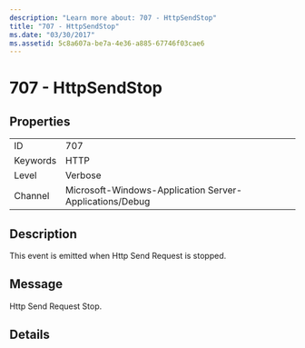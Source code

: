 ```yaml
---
description: "Learn more about: 707 - HttpSendStop"
title: "707 - HttpSendStop"
ms.date: "03/30/2017"
ms.assetid: 5c8a607a-be7a-4e36-a885-67746f03cae6
---
```

# 707 - HttpSendStop

## Properties  
  
|||  
|-|-|  
|ID|707|  
|Keywords|HTTP|  
|Level|Verbose|  
|Channel|Microsoft-Windows-Application Server-Applications/Debug|  
  
## Description  

 This event is emitted when Http Send Request is stopped.  
  
## Message  

 Http Send Request Stop.  
  
## Details
